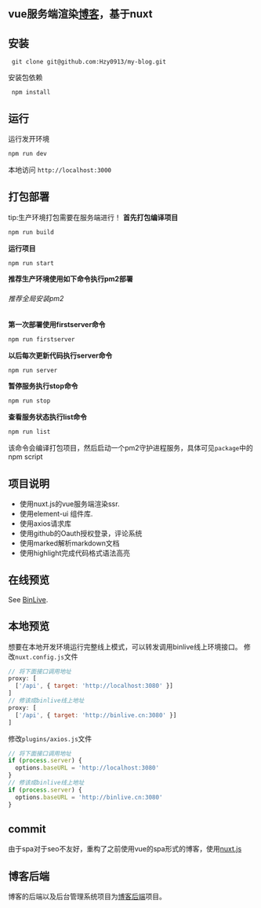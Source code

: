 ## vue服务端渲染[博客](http://binlive.cn "博客")，基于nuxt

## 安装

```
 git clone git@github.com:Hzy0913/my-blog.git
```
安装包依赖
```
 npm install
```

## 运行
运行发开环境
```js
npm run dev
```
本地访问 `http://localhost:3000` 
## 打包部署
tip:生产环境打包需要在服务端进行！
**首先打包编译项目**
```js
npm run build
```
**运行项目**
```js
npm run start
```
**推荐生产环境使用如下命令执行pm2部署**
###### 推荐全局安装pm2
**第一次部署使用firstserver命令**
```js
npm run firstserver
```
**以后每次更新代码执行server命令**
```js
npm run server
```
**暂停服务执行stop命令**
```js
npm run stop
```
**查看服务状态执行list命令**
```js
npm run list
```
该命令会编译打包项目，然后启动一个pm2守护进程服务，具体可见`package`中的npm script
## 项目说明

 - 使用nuxt.js的vue服务端渲染ssr.
 - 使用element-ui 组件库.
 - 使用axios请求库
 - 使用github的Oauth授权登录，评论系统
 - 使用marked解析markdown文档
 - 使用highlight完成代码格式语法高亮

## 在线预览

See [BinLive](http://binlive.cn "BinLive").
## 本地预览
想要在本地开发环境运行完整线上模式，可以转发调用binlive线上环境接口。
修改`nuxt.config.js`文件
```javascript
// 将下面接口调用地址
proxy: [
  ['/api', { target: 'http://localhost:3080' }]
]
// 修该成binlive线上地址
proxy: [
  ['/api', { target: 'http://binlive.cn:3080' }]
]
```
修改`plugins/axios.js`文件
```javascript
// 将下面接口调用地址
if (process.server) {
  options.baseURL = 'http://localhost:3080'
}
// 修该成binlive线上地址
if (process.server) {
  options.baseURL = 'http://binlive.cn:3080'
}
```
## commit
由于spa对于seo不友好，重构了之前使用vue的spa形式的博客，使用[nuxt.js](https://nuxtjs.org "nuxt.js")
## 博客后端
博客的后端以及后台管理系统项目为[博客后端](https://github.com/Hzy0913/blog-server "博客后端")项目。
